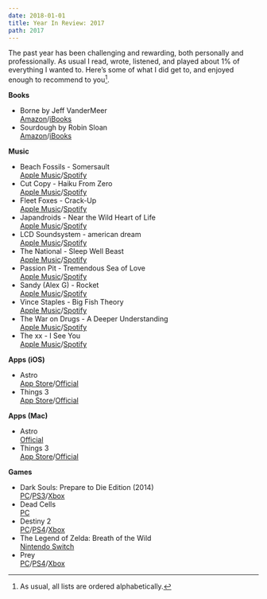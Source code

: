 ```yaml
---
date: 2018-01-01
title: Year In Review: 2017
path: 2017
---
```

The past year has been challenging and rewarding, both personally and professionally. As usual I read, wrote, listened, and played about 1% of everything I wanted to. Here’s some of what I did get to, and enjoyed enough to recommend to you[^1].

**Books**

- Borne by Jeff VanderMeer<br/>[Amazon](https://www.amazon.com/dp/B01M98T0J7/)/[iBooks](https://itunes.apple.com/us/book/borne/id1163762241)
- Sourdough by Robin Sloan<br/>[Amazon](https://www.amazon.com/dp/B06XC41K6G/)/[iBooks](https://itunes.apple.com/us/book/sourdough/id1210130913)

**Music**

- Beach Fossils - Somersault<br/>[Apple Music](https://itunes.apple.com/us/album/somersault/1208633031)/[Spotify](https://open.spotify.com/album/6Kkz3vJXJzemMSQkbsqWQR)
- Cut Copy - Haiku From Zero<br/>[Apple Music](https://itunes.apple.com/us/album/haiku-from-zero/1267662979)/[Spotify](https://open.spotify.com/album/4VptnMNHBiCaWzeI1E9KDm)
- Fleet Foxes - Crack-Up<br/>[Apple Music](https://itunes.apple.com/us/album/crack-up/1209098746)/[Spotify](https://open.spotify.com/album/0xtTojp4zfartyGtbFKN3v)
- Japandroids - Near the Wild Heart of Life<br/>[Apple Music](https://itunes.apple.com/us/album/near-to-the-wild-heart-of-life/1168964814)/[Spotify](https://open.spotify.com/album/26hqnB0XF1ZFc31zY6NAgf)
- LCD Soundsystem - american dream<br/>[Apple Music](https://itunes.apple.com/us/album/american-dream/1258822744)/[Spotify](https://open.spotify.com/album/4AF1M7bGCFL3LHCtXUUXw5)
- The National - Sleep Well Beast<br/>[Apple Music](https://itunes.apple.com/us/album/sleep-well-beast/1233837225)/[Spotify](https://open.spotify.com/album/6zG9PHw8dlMLIyRE9TEGGk)
- Passion Pit - Tremendous Sea of Love<br/>[Apple Music](https://itunes.apple.com/us/album/tremendous-sea-of-love/1259364364)/[Spotify](https://open.spotify.com/album/2UeAEO0Aa0gciG3rsvU11D)
- Sandy (Alex G) - Rocket<br/>[Apple Music](https://itunes.apple.com/us/album/rocket/1207995257)/[Spotify](https://open.spotify.com/album/5Pq92omNLyQgGGrj2u4pur)
- Vince Staples - Big Fish Theory<br/>[Apple Music](https://itunes.apple.com/us/album/big-fish-theory/1238515110)/[Spotify](https://open.spotify.com/album/5h3WJG0aZjNOrayFu3MhCS)
- The War on Drugs - A Deeper Understanding<br/>[Apple Music](https://itunes.apple.com/us/album/a-deeper-understanding/1242366660)/[Spotify](https://open.spotify.com/album/4TkmrrpjlPoCPpGyDN3rkF)
- The xx - I See You<br/>[Apple Music](https://itunes.apple.com/us/album/i-see-you/1170763548)/[Spotify](https://open.spotify.com/album/2PXy9USZAoTSdtrxfkPBnl)

**Apps (iOS)**

- Astro<br/>[App Store](https://itunes.apple.com/app/id1076356487)/[Official](https://www.helloastro.com)
- Things 3<br/>[App Store](https://culturedcode.com/things/iphone/appstore)/[Official](https://culturedcode.com/things)

**Apps (Mac)**

- Astro<br/>[Official](https://www.helloastro.com)
- Things 3<br/>[App Store](https://culturedcode.com/things/mac/appstore)/[Official](https://culturedcode.com/things)

**Games**

- Dark Souls: Prepare to Die Edition (2014)<br/>[PC](http://store.steampowered.com/app/211420/DARK_SOULS_Prepare_To_Die_Edition/)/[PS3](https://www.playstation.com/en-us/games/dark-souls-ps3/)/[Xbox](http://marketplace.xbox.com/en-us/Product/Dark-Souls/66acd000-77fe-1000-9115-d8024e4d083a)
- Dead Cells<br/>[PC](http://store.steampowered.com/app/588650/Dead_Cells)
- Destiny 2<br/>[PC](https://us.shop.battle.net/en-us/product/destiny2)/[PS4](https://www.playstation.com/en-us/games/destiny-2-ps4)/[Xbox](https://www.xbox.com/en-US/games/destiny-2)
- The Legend of Zelda: Breath of the Wild<br/>[Nintendo Switch](https://www.nintendo.com/games/detail/the-legend-of-zelda-breath-of-the-wild-switch)
- Prey<br/>[PC](http://store.steampowered.com/app/480490/Prey)/[PS4](https://www.playstation.com/en-us/games/prey-ps4/)/[Xbox](https://www.microsoft.com/en-us/store/p/prey/bqmvwcmb8p59)

[^1]: As usual, all lists are ordered alphabetically.
